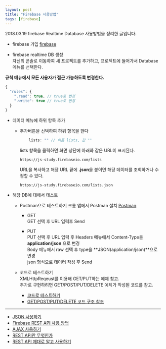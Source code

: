 ```yaml
---
layout: post
title: "Firebase 사용방법"
tags: [firebase]
---
```


2018.03.19
firebase Realtime Database 사용방법을 정리한 글입니다.

- firebase 가입
[firebase](https://firebase.google.com)

- firebase realtime DB 생성  
자신의 콘솔로 이동하여 새 프로젝트를 추가하고, 프로젝트에 들어가서 Database 메뉴를 선택한다.  

**규칙 메뉴에서 모든 사용자가 접근 가능하도록 변경한다.**
```js
{
  "rules": {
    ".read": true, // true로 변경
    ".write": true // true로 변경
  }
}
```

- 데이터 메뉴에 하위 항목 추가
  - 추가버튼을 선택하여 하위 항목을 한다 
    ```js
        lists: "" // 이름 lists, 값 ""
    ```

    lists 항목을 클릭하면 화면 상단에 아래와 같은 URL이 표시된다.
    ```
    https://js-study.firebaseio.com/lists
    ```

    URL을 복사하고 해당 URL 끝에 **.json**을 붙이면 해당 데이터를 조회하거나 수정할 수 있다.  
    ```
    https://js-study.firebaseio.com/lists.json
    ```

- 해당 DB에 대해서 테스트
  - Postman으로 테스트하기
    크롬 앱에서 Postman 설치 [Postman](https://www.getpostman.com/apps)  
    + GET  
      GET 선택 후 URL 입력후 Send

    + PUT  
      PUT 선택 후 URL 입력 후 Headers 메뉴에서 Content-Type을 **application/json** 으로 변경  
      Body 메뉴에서 raw 선택 후 type을 **JSON(application/json)**으로 변경  
      json 형식으로 데이터 작성 후 Send  
      
  - 코드로 테스트하기  
    XMLHttpReqeust를 이용해 GET/PUT하는 예제 참고.  
    추가로 구현하려면  GET/POST/PUT/DELETE 예제가 작성된 코드를 참고.  
    + [코드로 테스트하기](https://jsbin.com/sugipawuyu/edit?html,js,console,output)   
    + [GET/POST/PUT/DELETE 코드 구조 참조](https://gist.github.com/EtienneR/2f3ab345df502bd3d13e)  

***
- [JSON 사용하기](https://www.w3schools.com/js/js_json_intro.asp)
- [Firebase REST API 사용 방법](https://firebase.google.com/docs/reference/rest/database/)  
- [AJAX 사용하기](https://developer.mozilla.org/ko/docs/Web/Guide/AJAX/Getting_Started)
- [REST API란 무엇인가](http://blog.naver.com/PostView.nhn?blogId=complusblog&logNo=220986337770)
- [REST API 제대로 알고 사용하기](http://meetup.toast.com/posts/92)
  
